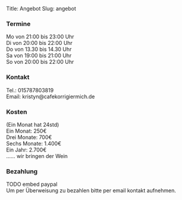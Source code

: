 Title: Angebot
Slug: angebot

<div class="row">
  <div class="col-sm-6">
    <div class="well angebot">
      <h3>Termine</h3>
      Mo von 21:00 bis 23:00 Uhr   <br />
      Di von 20:00 bis 22:00 Uhr   <br />
      Do von 13.30 bis 14.30 Uhr   <br />
      Sa von 19:00 bis 21:00 Uhr   <br />
      So von 20:00 bis 22:00 Uhr
    </div>
  </div>
  <div class="col-sm-6">
    <div class="well angebot">
      <h3>Kontakt</h3>
      Tel.: 015787803819                    <br />
      Email: kristyn@cafekorrigiermich.de
    </div>
  </div>
</div>

<div class="row">
  <div class="col-sm-6">
    <div class="well angebot">
      <h3>Kosten</h3>
      (Ein Monat hat 24std)                 <br />
      Ein Monat: 250€                       <br />
      Drei Monate: 700€                     <br />
      Sechs Monate: 1.400€                  <br />
      Ein Jahr: 2.700€                      <br />
      …… wir bringen der Wein
    </div>
  </div>
  <div class="col-sm-6">
    <div class="well angebot">
      <h3>Bezahlung</h3>
      TODO embed paypal                     <br />
      Um per Überweisung zu bezahlen bitte per email kontakt aufnehmen.
    </div>
  </div>
</div>

